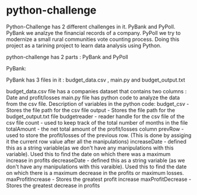 # python-challenge
Python-Challenge has 2 different challenges in it. PyBank and PyPoll. PyBank we analzye the financial records of a company.
	PyPoll we try to modernize a small rural communities vote counting process.
	Doing this project as a tarining project to learn data analysis using Python.
  
  python-challenge has 2 parts : PyBank and PyPoll
  
  PyBank:
 
 PyBank has 3 files in it : budget_data.csv , main.py and budget_output.txt
  
 budget_data.csv file has a companies dataset that contains two columns : Date and profit/losses 
 main.py file has python code to analyze the data from the csv file.
      Description of variables in the python code:
        budget_csv - Stores the file path for the csv file
        output - Stores the file path for the budget_output.txt file
        budgetreader - reader handle for the csv file of the csv file
        count - used to keep track of the total number of months in the file
        totalAmount - the net total amount of the profit/losses column
        prevRow - used to store the profit/losses of the previous row.
                  (This is done by assiging it the current row value after all the manipulations)
        increaseDate - defined this as a string variable(as we don't have any manipulations with this variable).
                       Used this to find the date on which there was a maximum increase in profits
        decreaseDate - defined this as a string variable (as we don't have any manipulations with this varaible).
                       Used this to find the date on which there is a maximum decrease in the profits or maximum losses.
        maxProfitIncrease - Stores the greatest  profit increase
        maxProfitDecrease - Stores the greatest decrease in profits
